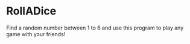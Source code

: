 # RollADice
Find a random number between 1 to 6 and use this program to play any game with your friends!
